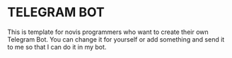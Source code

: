 <p><h1>TELEGRAM BOT</h1></p>
<p>This is  template for novis programmers who want to create their own Telegram Bot.
You can change it for yourself or add something and send it to me so that I can do it in my bot.</p>